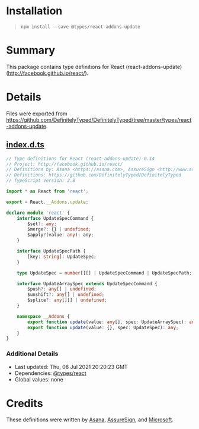# Installation
> `npm install --save @types/react-addons-update`

# Summary
This package contains type definitions for React (react-addons-update) (http://facebook.github.io/react/).

# Details
Files were exported from https://github.com/DefinitelyTyped/DefinitelyTyped/tree/master/types/react-addons-update.
## [index.d.ts](https://github.com/DefinitelyTyped/DefinitelyTyped/tree/master/types/react-addons-update/index.d.ts)
````ts
// Type definitions for React (react-addons-update) 0.14
// Project: http://facebook.github.io/react/
// Definitions by: Asana <https://asana.com>, AssureSign <http://www.assuresign.com>, Microsoft <https://microsoft.com>
// Definitions: https://github.com/DefinitelyTyped/DefinitelyTyped
// TypeScript Version: 2.8

import * as React from 'react';

export = React.__Addons.update;

declare module 'react' {
    interface UpdateSpecCommand {
        $set?: any;
        $merge?: {} | undefined;
        $apply?(value: any): any;
    }

    interface UpdateSpecPath {
        [key: string]: UpdateSpec;
    }

    type UpdateSpec = number[][] | UpdateSpecCommand | UpdateSpecPath;

    interface UpdateArraySpec extends UpdateSpecCommand {
        $push?: any[] | undefined;
        $unshift?: any[] | undefined;
        $splice?: any[][] | undefined;
    }

    namespace __Addons {
        export function update(value: any[], spec: UpdateArraySpec): any[];
        export function update(value: {}, spec: UpdateSpec): any;
    }
}


````

### Additional Details
 * Last updated: Thu, 08 Jul 2021 20:20:23 GMT
 * Dependencies: [@types/react](https://npmjs.com/package/@types/react)
 * Global values: none

# Credits
These definitions were written by [Asana](https://asana.com), [AssureSign](http://www.assuresign.com), and [Microsoft](https://microsoft.com).
